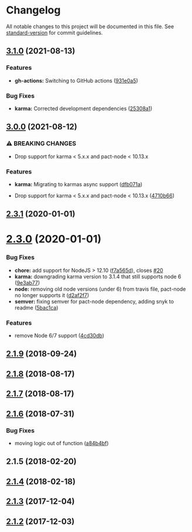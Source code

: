 # Changelog

All notable changes to this project will be documented in this file. See [standard-version](https://github.com/conventional-changelog/standard-version) for commit guidelines.

## [3.1.0](https://github.com/pact-foundation/karma-pact/compare/v3.0.0...v3.1.0) (2021-08-13)


### Features

* **gh-actions:** Switching to GitHub actions ([931e0a5](https://github.com/pact-foundation/karma-pact/commit/931e0a52161054c945bb5eeb6d3e7a2c6eac5000))


### Bug Fixes

* **karma:** Corrected development dependencies ([25308a1](https://github.com/pact-foundation/karma-pact/commit/25308a135b97747cbe14daab1336c0e461405401))

## [3.0.0](https://github.com/pact-foundation/karma-pact/compare/v2.3.1...v3.0.0) (2021-08-12)


### ⚠ BREAKING CHANGES

* Drop support for karma < 5.x.x and pact-node < 10.13.x

### Features

* **karma:** Migrating to karmas async support ([dfb071a](https://github.com/pact-foundation/karma-pact/commit/dfb071ad6e0e2f7b483c30b7228f8caebfd21f49))


* Drop support for karma < 5.x.x and pact-node < 10.13.x ([4710b66](https://github.com/pact-foundation/karma-pact/commit/4710b669e3c547d809fe5e6b2f89ee9495387925))

## [2.3.1](https://github.com/pact-foundation/karma-pact/compare/v2.3.0...v2.3.1) (2020-01-01)



# [2.3.0](https://github.com/pact-foundation/karma-pact/compare/v2.1.9...v2.3.0) (2020-01-01)


### Bug Fixes

* **chore:** add support for NodeJS > 12.10 ([f7a565d](https://github.com/pact-foundation/karma-pact/commit/f7a565dbe5789da7618ad80450fff213d8066ccd)), closes [#20](https://github.com/pact-foundation/karma-pact/issues/20)
* **karma:** downgrading karma version to 3.1.4 that still supports node 6 ([9e3ab77](https://github.com/pact-foundation/karma-pact/commit/9e3ab77d77d031d65660b5003150e5b402c75fc6))
* **node:** removing old node versions (under 6) from travis file, pact-node no longer supports it ([d2af2f7](https://github.com/pact-foundation/karma-pact/commit/d2af2f7fe569e2b7c64929c2f8dfcbdb32139ed4))
* **semver:** fixing semver for pact-node dependency, adding snyk to readme ([5bac1ca](https://github.com/pact-foundation/karma-pact/commit/5bac1cad9aea1e8ba0583cf3d7ff0659aa013be6))


### Features

* remove Node 6/7 support ([4cd30db](https://github.com/pact-foundation/karma-pact/commit/4cd30dbb5820a9f6be2cac947893e7ee5b726f2e))



<a name="2.1.9"></a>
## [2.1.9](https://github.com/pact-foundation/karma-pact/compare/v2.1.8...v2.1.9) (2018-09-24)



<a name="2.1.8"></a>
## [2.1.8](https://github.com/pact-foundation/karma-pact/compare/v2.1.7...v2.1.8) (2018-08-17)



<a name="2.1.7"></a>
## [2.1.7](https://github.com/pact-foundation/karma-pact/compare/v2.1.6...v2.1.7) (2018-08-17)



<a name="2.1.6"></a>
## [2.1.6](https://github.com/pact-foundation/karma-pact/compare/v2.1.4...v2.1.6) (2018-07-31)


### Bug Fixes

* moving logic out of function ([a84b4bf](https://github.com/pact-foundation/karma-pact/commit/a84b4bf))



<a name="2.1.5"></a>
## 2.1.5 (2018-02-20)



<a name="2.1.4"></a>
## [2.1.4](https://github.com/pact-foundation/karma-pact/compare/v2.1.3...v2.1.4) (2018-02-18)



<a name="2.1.3"></a>
## [2.1.3](https://github.com/pact-foundation/karma-pact/compare/v2.1.2...v2.1.3) (2017-12-04)



<a name="2.1.2"></a>
## [2.1.2](https://github.com/pact-foundation/karma-pact/compare/2.1.1...2.1.2) (2017-12-03)
